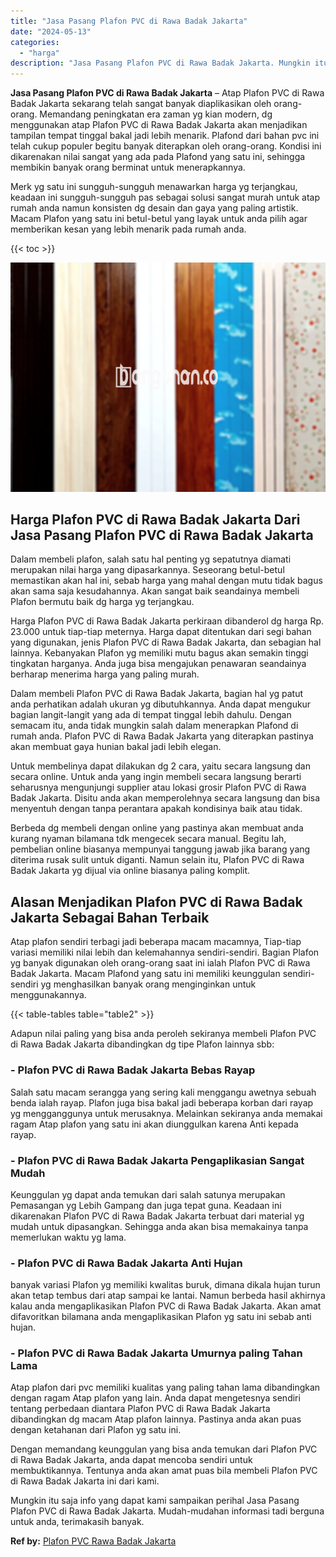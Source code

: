 ```yaml
---
title: "Jasa Pasang Plafon PVC di Rawa Badak Jakarta"
date: "2024-05-13"
categories: 
  - "harga"
description: "Jasa Pasang Plafon PVC di Rawa Badak Jakarta. Mungkin itu saja info yang dapat kami sampaikan perihal Jasa Pasang Plafon PVC di Rawa Badak Jakarta. Mudah-mud..."
---
```


**Jasa Pasang Plafon PVC di Rawa Badak Jakarta** – Atap Plafon PVC di Rawa Badak Jakarta sekarang telah sangat banyak diaplikasikan oleh orang-orang. Memandang peningkatan era zaman yg kian modern, dg menggunakan atap Plafon PVC di Rawa Badak Jakarta akan menjadikan tampilan tempat tinggal bakal jadi lebih menarik. Plafond dari bahan pvc ini telah cukup populer begitu banyak diterapkan oleh orang-orang. Kondisi ini dikarenakan nilai sangat yang ada pada Plafond yang satu ini, sehingga membikin banyak orang berminat untuk menerapkannya.

Merk yg satu ini sungguh-sungguh menawarkan harga yg terjangkau, keadaan ini sungguh-sungguh pas sebagai solusi sangat murah untuk atap rumah anda namun konsisten dg desain dan gaya yang paling artistik. Macam Plafon yang satu ini betul-betul yang layak untuk anda pilih agar memberikan kesan yang lebih menarik pada rumah anda.

{{< toc >}}

![Jasa Pasang Plafon PVC di Rawa Badak Jakarta](/images/flafond-pvc-murah20.png)

## Harga Plafon PVC di Rawa Badak Jakarta Dari Jasa Pasang Plafon PVC di Rawa Badak Jakarta

Dalam membeli plafon, salah satu hal penting yg sepatutnya diamati merupakan nilai harga yang dipasarkannya. Seseorang betul-betul memastikan akan hal ini, sebab harga yang mahal dengan mutu tidak bagus akan sama saja kesudahannya. Akan sangat baik seandainya membeli Plafon bermutu baik dg harga yg terjangkau.

Harga Plafon PVC di Rawa Badak Jakarta perkiraan dibanderol dg harga Rp. 23.000 untuk tiap-tiap meternya. Harga dapat ditentukan dari segi bahan yang digunakan, jenis Plafon PVC di Rawa Badak Jakarta, dan sebagian hal lainnya. Kebanyakan Plafon yg memiliki mutu bagus akan semakin tinggi tingkatan harganya. Anda juga bisa mengajukan penawaran seandainya berharap menerima harga yang paling murah.

Dalam membeli Plafon PVC di Rawa Badak Jakarta, bagian hal yg patut anda perhatikan adalah ukuran yg dibutuhkannya. Anda dapat mengukur bagian langit-langit yang ada di tempat tinggal lebih dahulu. Dengan semacam itu, anda tidak mungkin salah dalam menerapkan Plafond di rumah anda. Plafon PVC di Rawa Badak Jakarta yang diterapkan pastinya akan membuat gaya hunian bakal jadi lebih elegan.

Untuk membelinya dapat dilakukan dg 2 cara, yaitu secara langsung dan secara online. Untuk anda yang ingin membeli secara langsung berarti seharusnya mengunjungi supplier atau lokasi grosir Plafon PVC di Rawa Badak Jakarta. Disitu anda akan memperolehnya secara langsung dan bisa menyentuh dengan tanpa perantara apakah kondisinya baik atau tidak.

Berbeda dg membeli dengan online yang pastinya akan membuat anda kurang nyaman bilamana tdk mengecek secara manual. Begitu lah, pembelian online biasanya mempunyai tanggung jawab jika barang yang diterima rusak sulit untuk diganti. Namun selain itu, Plafon PVC di Rawa Badak Jakarta yg dijual via online biasanya paling komplit.

## Alasan Menjadikan Plafon PVC di Rawa Badak Jakarta Sebagai Bahan Terbaik

Atap plafon sendiri terbagi jadi beberapa macam macamnya, Tiap-tiap variasi memiliki nilai lebih dan kelemahannya sendiri-sendiri. Bagian Plafon yg banyak digunakan oleh orang-orang saat ini ialah Plafon PVC di Rawa Badak Jakarta. Macam Plafond yang satu ini memiliki keunggulan sendiri-sendiri yg menghasilkan banyak orang menginginkan untuk menggunakannya.

{{< table-tables table="table2" >}}

Adapun nilai paling yang bisa anda peroleh sekiranya membeli Plafon PVC di Rawa Badak Jakarta dibandingkan dg tipe Plafon lainnya sbb:

### \- Plafon PVC di Rawa Badak Jakarta Bebas Rayap

Salah satu macam serangga yang sering kali menggangu awetnya sebuah benda ialah rayap. Plafon juga bisa bakal jadi beberapa korban dari rayap yg mengganggunya untuk merusaknya. Melainkan sekiranya anda memakai ragam Atap plafon yang satu ini akan diunggulkan karena Anti kepada rayap.

### \- Plafon PVC di Rawa Badak Jakarta Pengaplikasian Sangat Mudah

Keunggulan yg dapat anda temukan dari salah satunya merupakan Pemasangan yg Lebih Gampang dan juga tepat guna. Keadaan ini dikarenakan Plafon PVC di Rawa Badak Jakarta terbuat dari material yg mudah untuk dipasangkan. Sehingga anda akan bisa memakainya tanpa memerlukan waktu yg lama.

### \- Plafon PVC di Rawa Badak Jakarta Anti Hujan

banyak variasi Plafon yg memiliki kwalitas buruk, dimana dikala hujan turun akan tetap tembus dari atap sampai ke lantai. Namun berbeda hasil akhirnya kalau anda mengaplikasikan Plafon PVC di Rawa Badak Jakarta. Akan amat difavoritkan bilamana anda mengaplikasikan Plafon yg satu ini sebab anti hujan.

### \- Plafon PVC di Rawa Badak Jakarta Umurnya paling Tahan Lama

Atap plafon dari pvc memiliki kualitas yang paling tahan lama dibandingkan dengan ragam Atap plafon yang lain. Anda dapat mengetesnya sendiri tentang perbedaan diantara Plafon PVC di Rawa Badak Jakarta dibandingkan dg macam Atap plafon lainnya. Pastinya anda akan puas dengan ketahanan dari Plafon yg satu ini.

Dengan memandang keunggulan yang bisa anda temukan dari Plafon PVC di Rawa Badak Jakarta, anda dapat mencoba sendiri untuk membuktikannya. Tentunya anda akan amat puas bila membeli Plafon PVC di Rawa Badak Jakarta ini dari kami.

Mungkin itu saja info yang dapat kami sampaikan perihal Jasa Pasang Plafon PVC di Rawa Badak Jakarta. Mudah-mudahan informasi tadi berguna untuk anda, terimakasih banyak.

**Ref by:** [Plafon PVC Rawa Badak Jakarta](https://id.wikipedia.org/wiki/Plafon)
